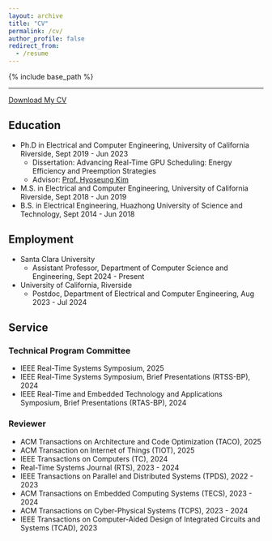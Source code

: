 ```yaml
---
layout: archive
title: "CV"
permalink: /cv/
author_profile: false
redirect_from:
  - /resume
---
```


{% include base_path %}

---

[Download My CV](https://github.com/yidiwang21/Yidi-Wang-CV/blob/main/Yidi-Wang-CV.pdf)

## Education
* Ph.D in Electrical and Computer Engineering, University of California Riverside, Sept 2019 - Jun 2023
  * Dissertation: Advancing Real-Time GPU Scheduling: Energy Efficiency and Preemption Strategies
  * Advisor: [Prof. Hyoseung Kim](https://intra.ece.ucr.edu/~hyoseung/)
* M.S. in Electrical and Computer Engineering, University of California Riverside, Sept 2018 - Jun 2019
* B.S. in Electrical Engineering, Huazhong University of Science and Technology, Sept 2014 - Jun 2018

## Employment
* Santa Clara University
  * Assistant Professor, Department of Computer Science and Engineering, Sept 2024 - Present
* University of California, Riverside
  * Postdoc, Department of Electrical and Computer Engineering, Aug 2023 - Jul 2024

## Service

### Technical Program Committee

* IEEE Real-Time Systems Symposium, 2025 
* IEEE Real-Time Systems Symposium, Brief Presentations (RTSS-BP), 2024 
* IEEE Real-Time and Embedded Technology and Applications Symposium, Brief Presentations (RTAS-BP), 2024 

### Reviewer

* ACM Transactions on Architecture and Code Optimization (TACO), 2025
* ACM Transaction on Internet of Things (TIOT), 2025
* IEEE Transactions on Computers (TC), 2024
* Real-Time Systems Journal (RTS), 2023 - 2024
*	IEEE Transactions on Parallel and Distributed Systems (TPDS), 2022 - 2023
*	ACM Transactions on Embedded Computing Systems (TECS), 2023 - 2024
*	ACM Transactions on Cyber-Physical Systems (TCPS), 2023 - 2024
*	IEEE Transactions on Computer-Aided Design of Integrated Circuits and Systems (TCAD), 2023

<!-- Skills
======
* Skill 1
* Skill 2
  * Sub-skill 2.1
  * Sub-skill 2.2
  * Sub-skill 2.3
* Skill 3 -->

<!-- Publications
======
  <ul>{% for post in site.publications reversed %}
    {% include archive-single-cv.html %}
  {% endfor %}</ul>
  
Talks
======
  <ul>{% for post in site.talks reversed %}
    {% include archive-single-talk-cv.html  %}
  {% endfor %}</ul>
  
Teaching
======
  <ul>{% for post in site.teaching reversed %}
    {% include archive-single-cv.html %}
  {% endfor %}</ul>
  
Service and leadership
======
* Currently signed in to 43 different slack teams -->
